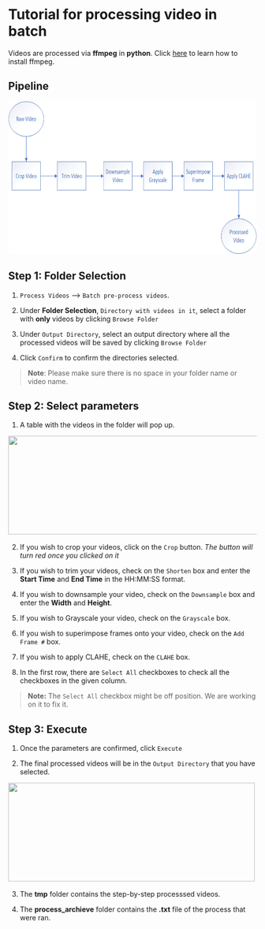# Tutorial for processing video in batch
Videos are processed via **ffmpeg** in **python**. Click [here](https://m.wikihow.com/Install-FFmpeg-on-Windows) to learn how to install ffmpeg.

## Pipeline

<img src=https://github.com/inoejj/Videoprocessing_GUI/blob/master/images/processvideo_flowdiagram.png width="800" height="310" />

## Step 1: Folder Selection


1. `Process Videos` --> `Batch pre-process videos`.


2. Under **Folder Selection**, `Directory with videos in it`, select a folder with **only** videos by clicking `Browse Folder`

3. Under `Output Directory`, select an output directory where all the processed videos will be saved by clicking `Browse Folder`

4. Click `Confirm` to confirm the directories selected.

>**Note**: Please make sure there is no space in your folder name or video name.



## Step 2: Select parameters

1. A table with the videos in the folder will pop up.

<img src=https://github.com/sgoldenlab/simba/blob/master/images/batchprocessvideo.PNG width="1102" height="200" />

2. If you wish to crop your videos, click on the `Crop` button. *The button will turn red once you clicked on it*

3. If you wish to trim your videos, check on the `Shorten` box and enter the **Start Time** and  **End Time** in the HH:MM:SS format.

4. If you wish to downsample your video, check on the `Downsample` box and enter the **Width** and **Height**.

5. If you wish to Grayscale your video, check on the `Grayscale` box.

6. If you wish to superimpose frames onto your video, check on the `Add Frame #` box.

7. If you wish to apply CLAHE, check on the `CLAHE` box.

8. In the first row, there are `Select All` checkboxes to check all the checkboxes in the given column.

> **Note:** The `Select All` checkbox might be off position. We are working on it to fix it.

## Step 3: Execute

1. Once the parameters are confirmed, click `Execute`

2. The final processed videos will be in the `Output Directory` that you have selected.

<img src=https://github.com/sgoldenlab/simba/blob/master/images/processvideo4.PNG width="500" height="200" />

3. The **tmp** folder contains the step-by-step processsed videos.

4. The **process_archieve** folder contains the **.txt** file of the process that were ran. 
